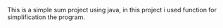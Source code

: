 This is a simple sum project using java, in this project i used function for simplification the program.
